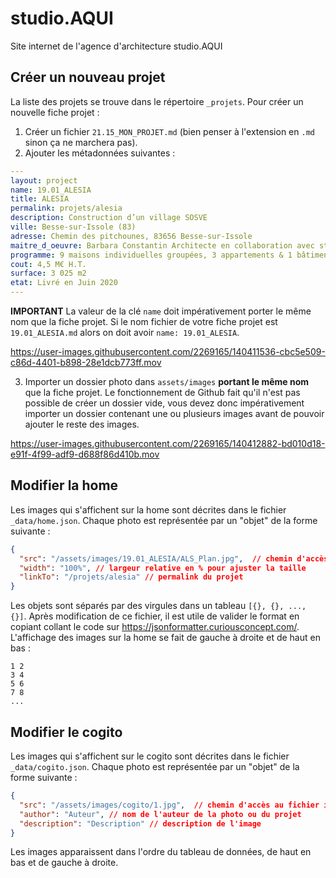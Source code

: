 # studio.AQUI

Site internet de l'agence d'architecture studio.AQUI

## Créer un nouveau projet

La liste des projets se trouve dans le répertoire `_projets`.
Pour créer un nouvelle fiche projet :
1. Créer un fichier `21.15_MON_PROJET.md` (bien penser à l'extension en `.md` sinon ça ne marchera pas).
2. Ajouter les métadonnées suivantes :

```yml
---
layout: project
name: 19.01_ALESIA
title: ALESIA
permalink: projets/alesia
description: Construction d’un village SOSVE
ville: Besse-sur-Issole (83)
adresse: Chemin des pitchounes, 83656 Besse-sur-Issole
maitre_d_oeuvre: Barbara Constantin Architecte en collaboration avec studio. AQUI
programme: 9 maisons individuelles groupées, 3 appartements & 1 bâtiment administratif
cout: 4,5 M€ H.T.
surface: 3 025 m2
etat: Livré en Juin 2020
---
```

**IMPORTANT** La valeur de la clé `name` doit impérativement porter le même nom que la fiche projet. Si le nom fichier de votre fiche projet est `19.01_ALESIA.md` alors on doit avoir `name: 19.01_ALESIA`.


https://user-images.githubusercontent.com/2269165/140411536-cbc5e509-c86d-4401-b898-28e1dcb773ff.mov

3. Importer un dossier photo dans `assets/images` **portant le même nom** que la fiche projet. Le fonctionnement de Github fait qu'il n'est pas possible de créer un dossier vide, vous devez donc impérativement importer un dossier contenant une ou plusieurs images avant de pouvoir ajouter le reste des images.


https://user-images.githubusercontent.com/2269165/140412882-bd010d18-e91f-4f99-adf9-d688f86d410b.mov

## Modifier la home

Les images qui s'affichent sur la home sont décrites dans le fichier `_data/home.json`. Chaque photo est représentée par un "objet" de la forme suivante :

```json
{
  "src": "/assets/images/19.01_ALESIA/ALS_Plan.jpg",  // chemin d'accès au fichier image
  "width": "100%", // largeur relative en % pour ajuster la taille
  "linkTo": "/projets/alesia" // permalink du projet
}
```

Les objets sont séparés par des virgules dans un tableau `[{}, {}, ..., {}]`. Après modification de ce fichier, il est utile de valider le format en copiant collant le code sur https://jsonformatter.curiousconcept.com/. L'affichage des images sur la home se fait de gauche à droite et de haut en bas :

```
1 2
3 4
5 6
7 8
...
```

## Modifier le cogito

Les images qui s'affichent sur le cogito sont décrites dans le fichier `_data/cogito.json`. Chaque photo est représentée par un "objet" de la forme suivante :


```json
{
  "src": "/assets/images/cogito/1.jpg",  // chemin d'accès au fichier image, dans le répertoire cogito par défaut
  "author": "Auteur", // nom de l'auteur de la photo ou du projet
  "description": "Description" // description de l'image
}
```

Les images apparaissent dans l'ordre du tableau de données, de haut en bas et de gauche à droite.